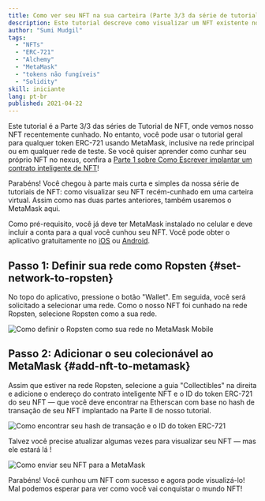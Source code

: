 ```yaml
---
title: Como ver seu NFT na sua carteira (Parte 3/3 da série de tutorial sobre NFT)
description: Este tutorial descreve como visualizar um NFT existente no MetaMask!
author: "Sumi Mudgil"
tags:
  - "NFTs"
  - "ERC-721"
  - "Alchemy"
  - "MetaMask"
  - "tokens não fungíveis"
  - "Solidity"
skill: iniciante
lang: pt-br
published: 2021-04-22
---
```


Este tutorial é a Parte 3/3 das séries de Tutorial de NFT, onde vemos nosso NFT recentemente cunhado. No entanto, você pode usar o tutorial geral para qualquer token ERC-721 usando MetaMask, inclusive na rede principal ou em qualquer rede de teste. Se você quiser aprender como cunhar seu próprio NFT no nexus, confira a [Parte 1 sobre Como Escrever implantar um contrato inteligente de NFT](/developers/tutorials/how-to-write-and-deploy-an-nft)!

Parabéns! Você chegou à parte mais curta e simples da nossa série de tutoriais de NFT: como visualizar seu NFT recém-cunhado em uma carteira virtual. Assim como nas duas partes anteriores, também usaremos o MetaMask aqui.

Como pré-requisito, você já deve ter MetaMask instalado no celular e deve incluir a conta para a qual você cunhou seu NFT. Você pode obter o aplicativo gratuitamente no [iOS](https://apps.apple.com/us/app/metamask-blockchain-wallet/id1438144202) ou [Android](https://play.google.com/store/apps/details?id=io.metamask&hl=en_US&gl=US).

## Passo 1: Definir sua rede como Ropsten {#set-network-to-ropsten}

No topo do aplicativo, pressione o botão "Wallet". Em seguida, você será solicitado a selecionar uma rede. Como o nosso NFT foi cunhado na rede Ropsten, selecione Ropsten como a sua rede.

![Como definir o Ropsten como sua rede no MetaMask Mobile](./ropstenMetamask.gif)

## Passo 2: Adicionar o seu colecionável ao MetaMask {#add-nft-to-metamask}

Assim que estiver na rede Ropsten, selecione a guia "Collectibles" na direita e adicione o endereço do contrato inteligente NFT e o ID do token ERC-721 do seu NFT — que você deve encontrar na Etherscan com base no hash de transação de seu NFT implantado na Parte II de nosso tutorial.

![Como encontrar seu hash de transação e o ID do token ERC-721](./findNFTEtherscan.png)

Talvez você precise atualizar algumas vezes para visualizar seu NFT — mas ele estará lá <Emoji text="😄" size={1} />!

![Como enviar seu NFT para a MetaMask](./findNFTMetamask.gif)

Parabéns! Você cunhou um NFT com sucesso e agora pode visualizá-lo! Mal podemos esperar para ver como você vai conquistar o mundo NFT!
